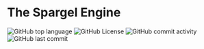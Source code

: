# The Spargel Engine

![GitHub top language](https://img.shields.io/github/languages/top/zhuocheng2004/spargel)
![GitHub License](https://img.shields.io/github/license/zhuocheng2004/spargel)
![GitHub commit activity](https://img.shields.io/github/commit-activity/t/zhuocheng2004/spargel)
![GitHub last commit](https://img.shields.io/github/last-commit/zhuocheng2004/spargel)
